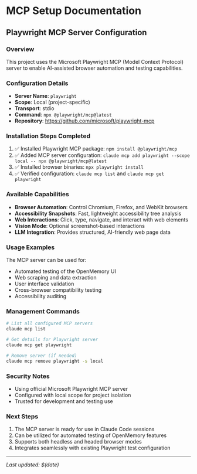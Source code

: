 # MCP Setup Documentation

## Playwright MCP Server Configuration

### Overview
This project uses the Microsoft Playwright MCP (Model Context Protocol) server to enable AI-assisted browser automation and testing capabilities.

### Configuration Details
- **Server Name**: `playwright`
- **Scope**: Local (project-specific)
- **Transport**: stdio
- **Command**: `npx @playwright/mcp@latest`
- **Repository**: https://github.com/microsoft/playwright-mcp

### Installation Steps Completed
1. ✅ Installed Playwright MCP package: `npm install @playwright/mcp`
2. ✅ Added MCP server configuration: `claude mcp add playwright --scope local -- npx @playwright/mcp@latest`
3. ✅ Installed browser binaries: `npx playwright install`
4. ✅ Verified configuration: `claude mcp list` and `claude mcp get playwright`

### Available Capabilities
- **Browser Automation**: Control Chromium, Firefox, and WebKit browsers
- **Accessibility Snapshots**: Fast, lightweight accessibility tree analysis
- **Web Interactions**: Click, type, navigate, and interact with web elements
- **Vision Mode**: Optional screenshot-based interactions
- **LLM Integration**: Provides structured, AI-friendly web page data

### Usage Examples
The MCP server can be used for:
- Automated testing of the OpenMemory UI
- Web scraping and data extraction
- User interface validation
- Cross-browser compatibility testing
- Accessibility auditing

### Management Commands
```bash
# List all configured MCP servers
claude mcp list

# Get details for Playwright server
claude mcp get playwright

# Remove server (if needed)
claude mcp remove playwright -s local
```

### Security Notes
- Using official Microsoft Playwright MCP server
- Configured with local scope for project isolation
- Trusted for development and testing use

### Next Steps
1. The MCP server is ready for use in Claude Code sessions
2. Can be utilized for automated testing of OpenMemory features
3. Supports both headless and headed browser modes
4. Integrates seamlessly with existing Playwright test configuration

---
*Last updated: $(date)*